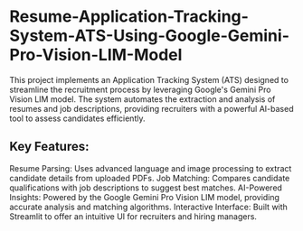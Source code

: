 # Resume-Application-Tracking-System-ATS-Using-Google-Gemini-Pro-Vision-LIM-Model
This project implements an Application Tracking System (ATS) designed to streamline the recruitment process by leveraging Google's Gemini Pro Vision LIM model. The system automates the extraction and analysis of resumes and job descriptions, providing recruiters with a powerful AI-based tool to assess candidates efficiently.


## Key Features:
Resume Parsing: Uses advanced language and image processing to extract candidate details from uploaded PDFs.
Job Matching: Compares candidate qualifications with job descriptions to suggest best matches.
AI-Powered Insights: Powered by the Google Gemini Pro Vision LIM model, providing accurate analysis and matching algorithms.
Interactive Interface: Built with Streamlit to offer an intuitive UI for recruiters and hiring managers.
